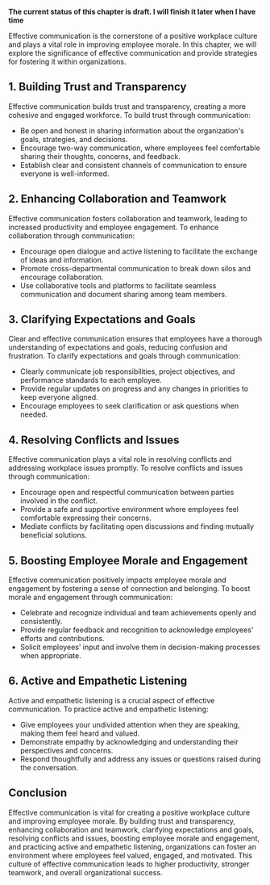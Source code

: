 **The current status of this chapter is draft. I will finish it later when I have time**

Effective communication is the cornerstone of a positive workplace culture and plays a vital role in improving employee morale. In this chapter, we will explore the significance of effective communication and provide strategies for fostering it within organizations.

**1. Building Trust and Transparency**
--------------------------------------

Effective communication builds trust and transparency, creating a more cohesive and engaged workforce. To build trust through communication:

* Be open and honest in sharing information about the organization's goals, strategies, and decisions.
* Encourage two-way communication, where employees feel comfortable sharing their thoughts, concerns, and feedback.
* Establish clear and consistent channels of communication to ensure everyone is well-informed.

**2. Enhancing Collaboration and Teamwork**
-------------------------------------------

Effective communication fosters collaboration and teamwork, leading to increased productivity and employee engagement. To enhance collaboration through communication:

* Encourage open dialogue and active listening to facilitate the exchange of ideas and information.
* Promote cross-departmental communication to break down silos and encourage collaboration.
* Use collaborative tools and platforms to facilitate seamless communication and document sharing among team members.

**3. Clarifying Expectations and Goals**
----------------------------------------

Clear and effective communication ensures that employees have a thorough understanding of expectations and goals, reducing confusion and frustration. To clarify expectations and goals through communication:

* Clearly communicate job responsibilities, project objectives, and performance standards to each employee.
* Provide regular updates on progress and any changes in priorities to keep everyone aligned.
* Encourage employees to seek clarification or ask questions when needed.

**4. Resolving Conflicts and Issues**
-------------------------------------

Effective communication plays a vital role in resolving conflicts and addressing workplace issues promptly. To resolve conflicts and issues through communication:

* Encourage open and respectful communication between parties involved in the conflict.
* Provide a safe and supportive environment where employees feel comfortable expressing their concerns.
* Mediate conflicts by facilitating open discussions and finding mutually beneficial solutions.

**5. Boosting Employee Morale and Engagement**
----------------------------------------------

Effective communication positively impacts employee morale and engagement by fostering a sense of connection and belonging. To boost morale and engagement through communication:

* Celebrate and recognize individual and team achievements openly and consistently.
* Provide regular feedback and recognition to acknowledge employees' efforts and contributions.
* Solicit employees' input and involve them in decision-making processes when appropriate.

**6. Active and Empathetic Listening**
--------------------------------------

Active and empathetic listening is a crucial aspect of effective communication. To practice active and empathetic listening:

* Give employees your undivided attention when they are speaking, making them feel heard and valued.
* Demonstrate empathy by acknowledging and understanding their perspectives and concerns.
* Respond thoughtfully and address any issues or questions raised during the conversation.

**Conclusion**
--------------

Effective communication is vital for creating a positive workplace culture and improving employee morale. By building trust and transparency, enhancing collaboration and teamwork, clarifying expectations and goals, resolving conflicts and issues, boosting employee morale and engagement, and practicing active and empathetic listening, organizations can foster an environment where employees feel valued, engaged, and motivated. This culture of effective communication leads to higher productivity, stronger teamwork, and overall organizational success.
